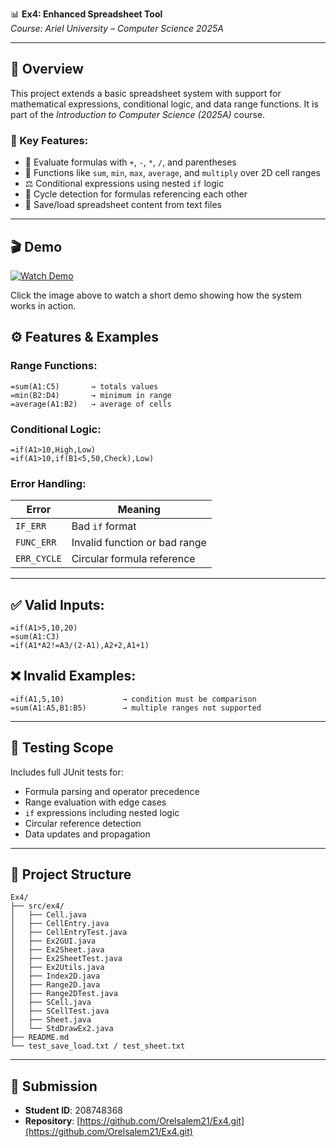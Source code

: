 
📊 **Ex4: Enhanced Spreadsheet Tool**  
*Course: Ariel University – Computer Science 2025A*

---

## 📝 Overview  
This project extends a basic spreadsheet system with support for mathematical expressions, conditional logic, and data range functions. It is part of the *Introduction to Computer Science (2025A)* course.

### 🔑 Key Features:
- 📐 Evaluate formulas with `+`, `-`, `*`, `/`, and parentheses
- 🧮 Functions like `sum`, `min`, `max`, `average`, and `multiply` over 2D cell ranges
- ⚖️ Conditional expressions using nested `if` logic
- 🔄 Cycle detection for formulas referencing each other
- 💾 Save/load spreadsheet content from text files

---

## 🎬 Demo

[![Watch Demo](demo-screenshot.png)](https://youtu.be/0j_o3yKhASw)

Click the image above to watch a short demo showing how the system works in action.

## ⚙️ Features & Examples

### Range Functions:
```text
=sum(A1:C5)       → totals values
=min(B2:D4)       → minimum in range
=average(A1:B2)   → average of cells
```

### Conditional Logic:
```text
=if(A1>10,High,Low)
=if(A1>10,if(B1<5,50,Check),Low)
```

### Error Handling:
| Error       | Meaning |
|-------------|---------|
| `IF_ERR`    | Bad `if` format |
| `FUNC_ERR`  | Invalid function or bad range |
| `ERR_CYCLE` | Circular formula reference |

---

## ✅ Valid Inputs:
```text
=if(A1>5,10,20)
=sum(A1:C3)
=if(A1*A2!=A3/(2-A1),A2+2,A1+1)
```

## ❌ Invalid Examples:
```text
=if(A1,5,10)             → condition must be comparison
=sum(A1:A5,B1:B5)        → multiple ranges not supported
```

---

## 🧪 Testing Scope
Includes full JUnit tests for:
- Formula parsing and operator precedence
- Range evaluation with edge cases
- `if` expressions including nested logic
- Circular reference detection
- Data updates and propagation

---

## 📁 Project Structure
```
Ex4/
├── src/ex4/
│   ├── Cell.java
│   ├── CellEntry.java
│   ├── CellEntryTest.java
│   ├── Ex2GUI.java
│   ├── Ex2Sheet.java
│   ├── Ex2SheetTest.java
│   ├── Ex2Utils.java
│   ├── Index2D.java
│   ├── Range2D.java
│   ├── Range2DTest.java
│   ├── SCell.java
│   ├── SCellTest.java
│   ├── Sheet.java
│   └── StdDrawEx2.java
├── README.md
└── test_save_load.txt / test_sheet.txt
```

---

## 📌 Submission  
- **Student ID**: 208748368  
- **Repository**: [https://github.com/Orelsalem21/Ex4.git](https://github.com/Orelsalem21/Ex4.git)

